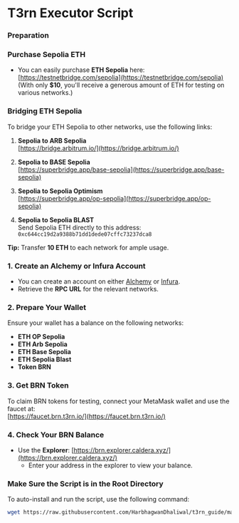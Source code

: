 # T3rn Executor Script

### Preparation

### Purchase Sepolia ETH
- You can easily purchase **ETH Sepolia** here:  
  [https://testnetbridge.com/sepolia](https://testnetbridge.com/sepolia)  
  (With only **$10**, you'll receive a generous amount of ETH for testing on various networks.)

### Bridging ETH Sepolia
To bridge your ETH Sepolia to other networks, use the following links:

1. **Sepolia to ARB Sepolia**  
   [https://bridge.arbitrum.io/](https://bridge.arbitrum.io/)

2. **Sepolia to BASE Sepolia**  
   [https://superbridge.app/base-sepolia](https://superbridge.app/base-sepolia)

3. **Sepolia to Sepolia Optimism**  
   [https://superbridge.app/op-sepolia](https://superbridge.app/op-sepolia)

4. **Sepolia to Sepolia BLAST**  
   Send Sepolia ETH directly to this address:  
   `0xc644cc19d2a9388b71dd1dede07cffc73237dca8`

**Tip:** Transfer **10 ETH** to each network for ample usage.

### 1. Create an Alchemy or Infura Account
- You can create an account on either [Alchemy](https://www.alchemy.com/) or [Infura](https://www.infura.io/).
- Retrieve the **RPC URL** for the relevant networks.

### 2. Prepare Your Wallet
Ensure your wallet has a balance on the following networks:
- **ETH OP Sepolia**
- **ETH Arb Sepolia**
- **ETH Base Sepolia**
- **ETH Sepolia Blast**
- **Token BRN**

### 3. Get BRN Token
To claim BRN tokens for testing, connect your MetaMask wallet and use the faucet at:  
[https://faucet.brn.t3rn.io/](https://faucet.brn.t3rn.io/)

### 4. Check Your BRN Balance
- Use the **Explorer**: [https://brn.explorer.caldera.xyz/](https://brn.explorer.caldera.xyz/)
  - Enter your address in the explorer to view your balance.

### Make Sure the Script is in the Root Directory

To auto-install and run the script, use the following command:
```bash
wget https://raw.githubusercontent.com/HarbhagwanDhaliwal/t3rn_guide/main/t3rn_executor.sh && chmod +x t3rn_executor.sh && ./t3rn_executor.sh
```
